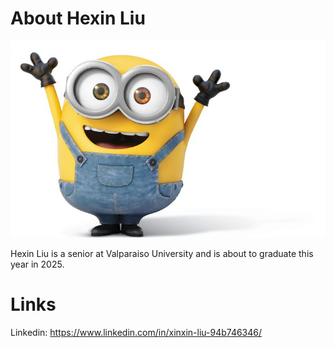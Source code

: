 # About Hexin Liu

<img src="https://github.com/valpoStudent/Portfolio/blob/27eca0929a21de865f391bd8bb03228ea0dec711/happy_bob_minion.jpg">

Hexin Liu is a senior at Valparaiso University and is about to graduate this year in 2025.

# Links

Linkedin: https://www.linkedin.com/in/xinxin-liu-94b746346/
